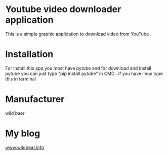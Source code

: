 # Youtube video downloader application
 This is a simple graphic application to download video from YouTube .


# Installation
 For install this app you most have pytube and for download and install pytube you can just type "pip install pytube" in CMD .
 if you have linux type this in terminal
 
 
# Manufacturer
 wild baer 
 
 
# My blog 
 www.wildbear.info
